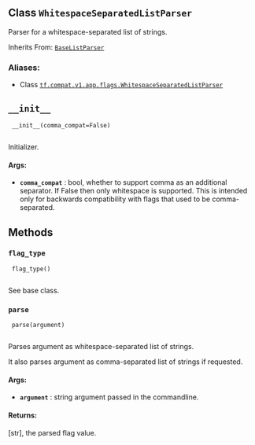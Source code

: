 

## Class  `WhitespaceSeparatedListParser` 
Parser for a whitespace-separated list of strings.

Inherits From: [ `BaseListParser` ](https://tensorflow.google.cn/api_docs/python/tf/compat/v1/flags/BaseListParser)



### Aliases:

- Class [ `tf.compat.v1.app.flags.WhitespaceSeparatedListParser` ](/api_docs/python/tf/compat/v1/flags/WhitespaceSeparatedListParser)



##  `__init__` 


```
 __init__(comma_compat=False)
 
```

Initializer.



#### Args:

- **`comma_compat`** : bool, whether to support comma as an additional separator.
If False then only whitespace is supported.  This is intended only for
backwards compatibility with flags that used to be comma-separated.



## Methods


###  `flag_type` 


```
 flag_type()
 
```

See base class.



###  `parse` 


```
 parse(argument)
 
```

Parses argument as whitespace-separated list of strings.

It also parses argument as comma-separated list of strings if requested.



#### Args:

- **`argument`** : string argument passed in the commandline.



#### Returns:
[str], the parsed flag value.

